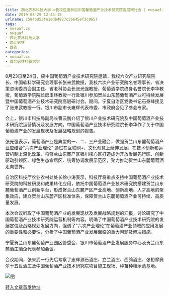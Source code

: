 ```yaml
---
title: 西北农林科技大学->我校应邀参加中国葡萄酒产业技术研究院高层研讨会 | nwsuaf.cc
date: 2019-08-29 12:44:15
urlname: c584bd53fe1edb4827c36645ef3c0657
tags: 
- nwsuaf.cc
- nwsuaf
- 西北农林科技大学
- 西北农林
- 西农
categories:
- nwsuaf.cc
- 西北农林科技大学
---
```



8月23日至24日，应中国葡萄酒产业技术研究院邀请，我校六次产业研究院院长、中国软科学研究会理事长张来武教授，我校六次产业研究院名誉理事长、省决策咨询委员会副主任、省老科协会长张光强教授、葡萄酒学院终身名誉院长李华教授，葡萄酒学院院长房玉林教授一行赴银川参加贺兰山东麓葡萄酒产业可持续发展暨中国葡萄酒产业技术研究院高层研讨会。期间，宁夏自治区党委书记石泰峰接见了张来武教授一行。银川市副市长雍辉代表市委、市政府会见了参会专家。

会上，银川市科技局副局长曹云鹏介绍了银川产业技术研究院及中国葡萄酒产业技术研究院运营情况及发展方向。中国葡萄酒产业技术研究院院长李华作了关于中国葡萄酒产业的发展现状及发展战略规划的报告。

张光强表示，葡萄酒产业是典型的一、二、三产业融合，做强贺兰山东麓葡萄酒产业应结合“六次产业理论” 通过在互联网+、文化创意上延伸发展，在技术创新和运营机制上深化改革，将贺兰山东麓产区银川核心区打造成为开放发展先行区、创新驱动引领区、绿色生态宜居区、统筹协调发展示范区，聚力推动贺兰山东麓葡萄酒走向世界。

自治区科技厅农业农村处处长徐小涛表示，科技厅将重点支持中国葡萄酒产业技术研究院的科技研发和成果转化应用，依托中国葡萄酒产业技术研究院搭建贺兰山东麓葡萄酒产业创新平台，形成贺兰山东麓产区产业高地、创新高地、人才高地的聚集效应，建立贺兰山东麓产区标准体系，保障贺兰山东麓葡萄酒产业可持续、高质量发展。

本次会议听取了中国葡萄酒产业的发展现状及发展战略规划的汇报，讨论研究了中国葡萄酒产业技术研究院运营机制等内容。明确了中国葡萄酒产业技术研究院的发展定位及战略规划发展方向，强调了“六次产业理论”在葡萄酒产业领域的应用发展的重要性和必要性，分析了中国葡萄酒产业发展面临的重大问题及解决措施。

宁夏贺兰山东麓葡萄产业园区管委会、银川市葡萄酒产业发展服务中心及贺兰山东麓酒庄酒企代表参加会议。

会议期间，张来武一行先后考察了志辉源石酒庄、立兰酒庄、西鸽酒庄、张裕摩赛尔十五世酒庄及中国葡萄酒产业技术研究院项目施工现场、种苗种植示范基地。



![图](https://news.nwsuaf.edu.cn/images/content/2019-08/20190828175406285616.jpg)

[转入文章首发地址](https://news.nwsuaf.edu.cn/xnxw/91503.htm)